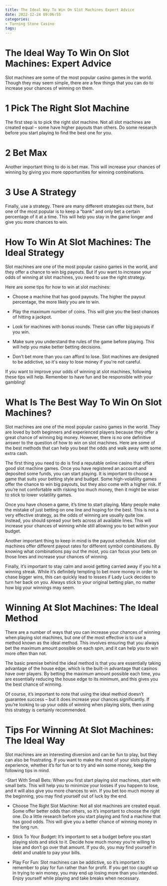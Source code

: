 ```yaml
---
title: The Ideal Way To Win On Slot Machines Expert Advice
date: 2022-12-24 09:06:55
categories:
- Turning Stone Casino
tags:
---
```



#  The Ideal Way To Win On Slot Machines: Expert Advice

Slot machines are some of the most popular casino games in the world. Though they may seem simple, there are a few things that you can do to increase your chances of winning on them.

# 1 Pick The Right Slot Machine

The first step is to pick the right slot machine. Not all slot machines are created equal – some have higher payouts than others. Do some research before you start playing to find the best one for you.

# 2 Bet Max

Another important thing to do is bet max. This will increase your chances of winning by giving you more opportunities for winning combinations.

# 3 Use A Strategy

Finally, use a strategy. There are many different strategies out there, but one of the most popular is to keep a “bank” and only bet a certain percentage of it at a time. This will help you stay in the game longer and give you more chances to win.

#  How To Win At Slot Machines: The Ideal Strategy

Slot machines are one of the most popular casino games in the world, and they offer a chance to win big payouts. But if you want to increase your odds of winning at slot machines, you need to use the right strategy.

Here are some tips for how to win at slot machines:

- Choose a machine that has good payouts. The higher the payout percentage, the more likely you are to win.

- Play the maximum number of coins. This will give you the best chances of hitting a jackpot.

- Look for machines with bonus rounds. These can offer big payouts if you win.

- Make sure you understand the rules of the game before playing. This will help you make better betting decisions.

- Don't bet more than you can afford to lose. Slot machines are designed to be addictive, so it's easy to lose money if you're not careful.

If you want to improve your odds of winning at slot machines, following these tips will help. Remember to have fun and be responsible with your gambling!

#  What Is The Best Way To Win On Slot Machines? 


Slot machines are one of the most popular casino games in the world. They are loved by both beginners and experienced players because they offer a great chance of winning big money. However, there is no one definitive answer to the question of how to win on slot machines. Here are some of the best methods that can help you beat the odds and walk away with some extra cash.

The first thing you need to do is find a reputable online casino that offers good slot machine games. Once you have registered an account and deposited some funds, you can start playing. It is important to choose a game that suits your betting style and budget. Some high-volatility games offer the chance to win big payouts, but they also come with a higher risk. If you’re not comfortable with risking too much money, then it might be wiser to stick to lower volatility games.

Once you have chosen a game, it’s time to start playing. Many people make the mistake of just betting on one line and hoping for the best. This is not a very effective strategy, as the odds of winning are usually quite low. Instead, you should spread your bets across all available lines. This will increase your chances of winning while still allowing you to bet within your budget.

Another important thing to keep in mind is the payout schedule. Most slot machines offer different payout rates for different symbol combinations. By knowing what combinations pay out the most, you can focus your bets on those lines and increase your chances of winning.

Finally, it’s important to stay calm and avoid getting carried away if you hit a winning streak. While it’s definitely tempting to bet more money in order to chase bigger wins, this can quickly lead to losses if Lady Luck decides to turn her back on you. Always stick to your original betting plan, no matter how big your winnings may seem.

#  Winning At Slot Machines: The Ideal Method 

There are a number of ways that you can increase your chances of winning when playing slot machines, but one of the most effective is to use a method known as the ideal method. This involves ensuring that you always bet the maximum amount possible on each spin, and it can help you to win more often than not.

The basic premise behind the ideal method is that you are essentially taking advantage of the house edge, which is the built-in advantage that casinos have over players. By betting the maximum amount possible each time, you are essentially reducing the house edge to its minimum, and this gives you the best chance of winning.

Of course, it’s important to note that using the ideal method doesn’t guarantee success – but it does increase your chances significantly. If you’re looking to up your odds of winning when playing slots, then using this strategy is certainly recommended.

#  Tips For Winning At Slot Machines: The Ideal Way

Slot machines are an interesting diversion and can be fun to play, but they can also be frustrating. If you want to make the most of your slots playing experience, whether it’s for fun or to try and win some money, keep the following tips in mind.

-Start With Small Bets: When you first start playing slot machines, start with small bets. This will help you to minimize your losses if you happen to lose, and it will also give you more chances to win. If you bet too much money at the beginning, you may find yourself out of luck by the end.

- Choose The Right Slot Machine: Not all slot machines are created equal. Some offer better odds than others, so it’s important to choose the right one. Do a little research before you start playing and find a machine that has good odds. This will give you a better chance of winning money in the long run.

- Stick To Your Budget: It’s important to set a budget before you start playing slots and stick to it. Decide how much money you’re willing to lose and don’t go over that amount. If you do, you may find yourself in debt and unable to pay your bills.

- Play For Fun: Slot machines can be addictive, so it’s important to remember to play for fun rather than for profit. If you get too caught up in trying to win money, you may end up losing more than you intended. Enjoy yourself while playing and take breaks when necessary.